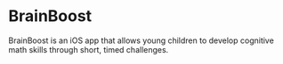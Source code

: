 # BrainBoost

BrainBoost is an iOS app that allows young children to develop cognitive math skills through short, timed challenges.
